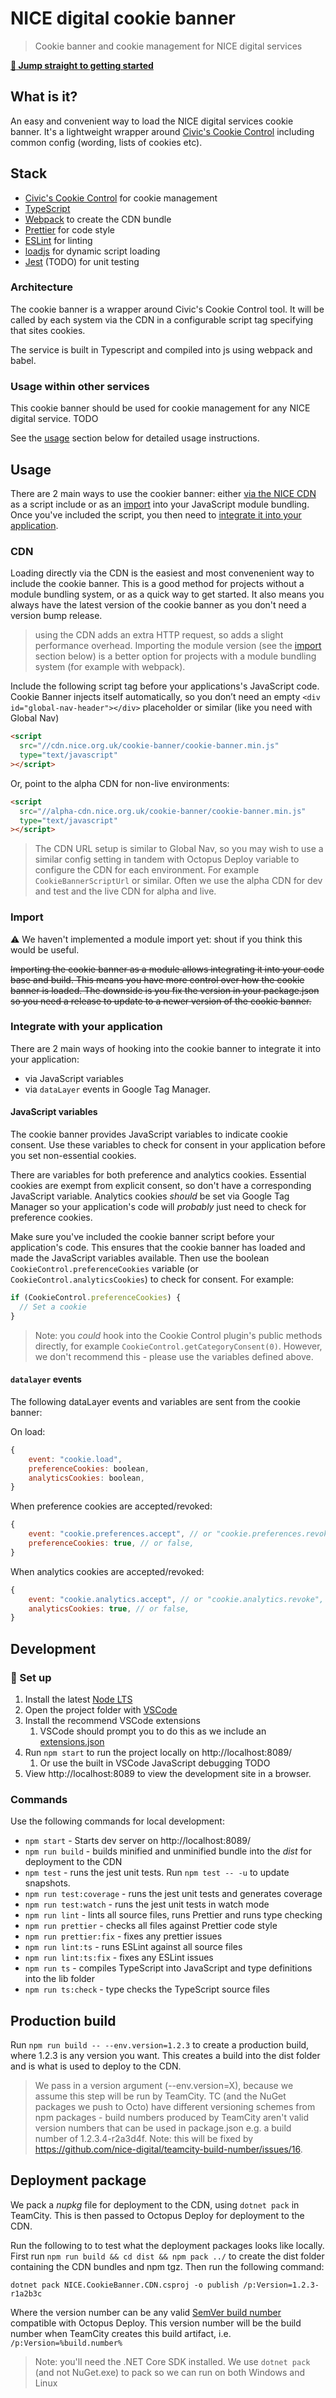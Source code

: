 # NICE digital cookie banner

> Cookie banner and cookie management for NICE digital services

[**:rocket: Jump straight to getting started**](#rocket-set-up)

## What is it?

An easy and convenient way to load the NICE digital services cookie banner. It's a lightweight wrapper around [Civic's Cookie Control](https://www.civicuk.com/cookie-control) including common config (wording, lists of cookies etc).

## Stack

- [Civic's Cookie Control](https://www.civicuk.com/cookie-control) for cookie management
- [TypeScript](https://www.typescriptlang.org/)
- [Webpack](https://webpack.js.org/) to create the CDN bundle
- [Prettier](https://prettier.io/) for code style
- [ESLint](https://eslint.org/) for linting
- [loadjs](https://github.com/muicss/loadjs) for dynamic script loading
- [Jest](https://jestjs.io/) (TODO) for unit testing

### Architecture

The cookie banner is a wrapper around Civic's Cookie Control tool. It will be called by each system via the CDN in a configurable script tag specifying that sites cookies.

The service is built in Typescript and compiled into js using webpack and babel.

### Usage within other services

This cookie banner should be used for cookie management for any NICE digital service. TODO

See the [usage](#usage) section below for detailed usage instructions.

## Usage

There are 2 main ways to use the cookier banner: either [via the NICE CDN](#cdn) as a script include or as an [import](#import) into your JavaScript module bundling. Once you've included the script, you then need to [integrate it into your application](#integrate-with-your-application).

### CDN

Loading directly via the CDN is the easiest and most convenenient way to include the cookie banner. This is a good method for projects without a module bundling system, or as a quick way to get started. It also means you always have the latest version of the cookie banner as you don't need a version bump release.

> using the CDN adds an extra HTTP request, so adds a slight performance overhead. Importing the module version (see the [import](#import) section below) is a better option for projects with a module bundling system (for example with webpack).

Include the following script tag before your applications's JavaScript code. Cookie Banner injects itself automatically, so you don’t need an empty `<div id="global-nav-header"></div>` placeholder or similar (like you need with Global Nav)

```html
<script
  src="//cdn.nice.org.uk/cookie-banner/cookie-banner.min.js"
  type="text/javascript"
></script>
```

Or, point to the alpha CDN for non-live environments:

```html
<script
  src="//alpha-cdn.nice.org.uk/cookie-banner/cookie-banner.min.js"
  type="text/javascript"
></script>
```

> The CDN URL setup is similar to Global Nav, so you may wish to use a similar config setting in tandem with Octopus Deploy variable to configure the CDN for each environment. For example `CookieBannerScriptUrl` or similar. Often we use the alpha CDN for dev and test and the live CDN for alpha and live.

### Import

:warning: We haven't implemented a module import yet: shout if you think this would be useful.

~~Importing the cookie banner as a module allows integrating it into your code base and build. This means you have more control over how the cookie banner is loaded. The downside is you fix the version in your package.json so you need a release to update to a newer version of the cookie banner.~~

### Integrate with your application

There are 2 main ways of hooking into the cookie banner to integrate it into your application:

- via JavaScript variables
- via `dataLayer` events in Google Tag Manager.

#### JavaScript variables

The cookie banner provides JavaScript variables to indicate cookie consent. Use these variables to check for consent in your application before you set non-essential cookies.

There are variables for both preference and analytics cookies. Essential cookies are exempt from explicit consent, so don't have a corresponding JavaScript variable. Analytics cookies _should_ be set via Google Tag Manager so your application's code will _probably_ just need to check for preference cookies.

Make sure you've included the cookie banner script before your application's code. This ensures that the cookie banner has loaded and made the JavaScript variables available. Then use the boolean `CookieControl.preferenceCookies` variable (or `CookieControl.analyticsCookies`) to check for consent. For example:

```js
if (CookieControl.preferenceCookies) {
  // Set a cookie
}
```

> Note: you _could_ hook into the Cookie Control plugin's public methods directly, for example `CookieControl.getCategoryConsent(0)`. However, we don't recommend this - please use the variables defined above.

#### `datalayer` events

The following dataLayer events and variables are sent from the cookie banner:

On load:

```js
{
	event: "cookie.load",
	preferenceCookies: boolean,
	analyticsCookies: boolean,
}
```

When preference cookies are accepted/revoked:

```js
{
	event: "cookie.preferences.accept", // or "cookie.preferences.revoke",
	preferenceCookies: true, // or false,
}
```

When analytics cookies are accepted/revoked:

```js
{
	event: "cookie.analytics.accept", // or "cookie.analytics.revoke",
	analyticsCookies: true, // or false,
}
```

## Development

### :rocket: Set up

1. Install the latest [Node LTS](https://nodejs.org/en/)
2. Open the project folder with [VSCode](https://code.visualstudio.com/)
3. Install the recommend VSCode extensions
   1. VSCode should prompt you to do this as we include an [extensions.json](.vscode/extensions.json)
4. Run `npm start` to run the project locally on http://localhost:8089/
   1. Or use the built in VSCode JavaScript debugging TODO
5. View http://localhost:8089 to view the development site in a browser.

### Commands

Use the following commands for local development:

- `npm start` - Starts dev server on http://localhost:8089/
- `npm run build` - builds minified and unminified bundle into the _dist_ for deployment to the CDN
- `npm test` - runs the jest unit tests. Run `npm test -- -u` to update snapshots.
- `npm run test:coverage` - runs the jest unit tests and generates coverage
- `npm run test:watch` - runs the jest unit tests in watch mode
- `npm run lint` - lints all source files, runs Prettier and runs type checking
- `npm run prettier` - checks all files against Prettier code style
- `npm run prettier:fix` - fixes any prettier issues
- `npm run lint:ts` - runs ESLint against all source files
- `npm run lint:ts:fix` - fixes any ESLint issues
- `npm run ts` - compiles TypeScript into JavaScript and type definitions into the lib folder
- `npm run ts:check` - type checks the TypeScript source files

## Production build

Run `npm run build -- --env.version=1.2.3` to create a production build, where 1.2.3 is any version you want. This creates a build into the dist folder and is what is used to deploy to the CDN.

> We pass in a version argument (--env.version=X), because we assume this step will be run by TeamCity. TC (and the NuGet packages we push to Octo) have different versioning schemes from npm packages - build numbers produced by TeamCity aren't valid version numbers that can be used in package.json e.g. a build number of 1.2.3.4-r2a3d4f. Note: this will be fixed by https://github.com/nice-digital/teamcity-build-number/issues/16.

## Deployment package

We pack a _nupkg_ file for deployment to the CDN, using `dotnet pack` in TeamCity. This is then passed to Octopus Deploy for deployment to the CDN.

Run the following to to test what the deployment packages looks like locally. First run `npm run build && cd dist && npm pack ../` to create the dist folder containing the CDN bundles and npm tgz. Then run the following command:

```
dotnet pack NICE.CookieBanner.CDN.csproj -o publish /p:Version=1.2.3-r1a2b3c
```

Where the version number can be any valid [SemVer build number](https://octopus.com/blog/semver2) compatible with Octopus Deploy. This version number will be the build number when TeamCity creates this build artifact, i.e. `/p:Version=%build.number%`

> Note: you'll need the .NET Core SDK installed. We use `dotnet pack` (and not NuGet.exe) to pack so we can run on both Windows and Linux
